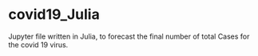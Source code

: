 # covid19_Julia
Jupyter file written in Julia, to forecast the final number of total Cases for the covid 19 virus.
